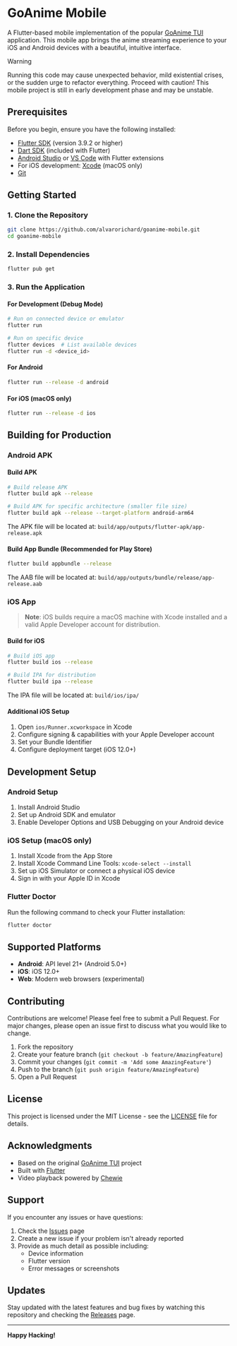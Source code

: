 # GoAnime Mobile

A Flutter-based mobile implementation of the popular [GoAnime TUI](https://github.com/alvarorichard/GoAnime) application. This mobile app brings the anime streaming experience to your iOS and Android devices with a beautiful, intuitive interface.

> [!WARNING]
> Running this code may cause unexpected behavior, mild existential crises, or the sudden urge to refactor everything. Proceed with caution! This mobile project is still in early development phase and may be unstable.

## Prerequisites

Before you begin, ensure you have the following installed:

- [Flutter SDK](https://docs.flutter.dev/get-started/install) (version 3.9.2 or higher)
- [Dart SDK](https://dart.dev/get-dart) (included with Flutter)
- [Android Studio](https://developer.android.com/studio) or [VS Code](https://code.visualstudio.com/) with Flutter extensions
- For iOS development: [Xcode](https://developer.apple.com/xcode/) (macOS only)
- [Git](https://git-scm.com/)

## Getting Started

### 1. Clone the Repository

```bash
git clone https://github.com/alvarorichard/goanime-mobile.git
cd goanime-mobile
```

### 2. Install Dependencies

```bash
flutter pub get
```

### 3. Run the Application

#### For Development (Debug Mode)
```bash
# Run on connected device or emulator
flutter run

# Run on specific device
flutter devices  # List available devices
flutter run -d <device_id>
```

#### For Android
```bash
flutter run --release -d android
```

#### For iOS (macOS only)
```bash
flutter run --release -d ios
```

## Building for Production

### Android APK

#### Build APK
```bash
# Build release APK
flutter build apk --release

# Build APK for specific architecture (smaller file size)
flutter build apk --release --target-platform android-arm64
```

The APK file will be located at: `build/app/outputs/flutter-apk/app-release.apk`

#### Build App Bundle (Recommended for Play Store)
```bash
flutter build appbundle --release
```

The AAB file will be located at: `build/app/outputs/bundle/release/app-release.aab`

### iOS App

> **Note**: iOS builds require a macOS machine with Xcode installed and a valid Apple Developer account for distribution.

#### Build for iOS
```bash
# Build iOS app
flutter build ios --release

# Build IPA for distribution
flutter build ipa --release
```

The IPA file will be located at: `build/ios/ipa/`

#### Additional iOS Setup
1. Open `ios/Runner.xcworkspace` in Xcode
2. Configure signing & capabilities with your Apple Developer account
3. Set your Bundle Identifier
4. Configure deployment target (iOS 12.0+)

## Development Setup

### Android Setup
1. Install Android Studio
2. Set up Android SDK and emulator
3. Enable Developer Options and USB Debugging on your Android device

### iOS Setup (macOS only)
1. Install Xcode from the App Store
2. Install Xcode Command Line Tools: `xcode-select --install`
3. Set up iOS Simulator or connect a physical iOS device
4. Sign in with your Apple ID in Xcode

### Flutter Doctor
Run the following command to check your Flutter installation:
```bash
flutter doctor
```

## Supported Platforms

- **Android**: API level 21+ (Android 5.0+)
- **iOS**: iOS 12.0+
- **Web**: Modern web browsers (experimental)

## Contributing

Contributions are welcome! Please feel free to submit a Pull Request. For major changes, please open an issue first to discuss what you would like to change.

1. Fork the repository
2. Create your feature branch (`git checkout -b feature/AmazingFeature`)
3. Commit your changes (`git commit -m 'Add some AmazingFeature'`)
4. Push to the branch (`git push origin feature/AmazingFeature`)
5. Open a Pull Request

## License

This project is licensed under the MIT License - see the [LICENSE](LICENSE) file for details.

## Acknowledgments

- Based on the original [GoAnime TUI](https://github.com/alvarorichard/GoAnime) project
- Built with [Flutter](https://flutter.dev/)
- Video playback powered by [Chewie](https://pub.dev/packages/chewie)

## Support

If you encounter any issues or have questions:

1. Check the [Issues](https://github.com/alvarorichard/goanime-mobile/issues) page
2. Create a new issue if your problem isn't already reported
3. Provide as much detail as possible including:
   - Device information
   - Flutter version
   - Error messages or screenshots

## Updates

Stay updated with the latest features and bug fixes by watching this repository and checking the [Releases](https://github.com/alvarorichard/goanime-mobile/releases) page.

---

**Happy Hacking!**
